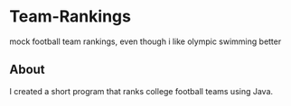 # Team-Rankings
mock football team rankings, even though i like olympic swimming better 

## About
I created a short program that ranks college football teams using Java.
